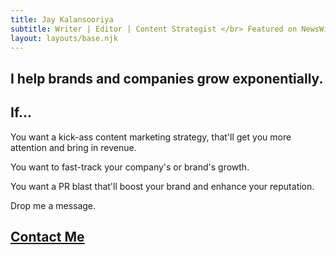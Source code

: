 ```yaml
---
title: Jay Kalansooriya 
subtitle: Writer | Editor | Content Strategist </br> Featured on NewsWire, Metro Gazette, Indie Hackers, Brandjaxed, etc.
layout: layouts/base.njk
---
```



## I help brands and companies grow exponentially. 
## If...

You want a kick-ass content marketing strategy, that'll get you more attention and bring in revenue.</br>

You want to fast-track your company's or brand's growth.</br>

You want a PR blast that'll boost your brand and enhance your reputation.</br>

Drop me a message.</br>

## [Contact Me](mailto:sajanajk@gmail.com)
